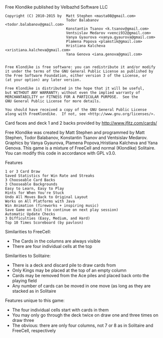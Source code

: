 Free Klondike published by Velbazhd Software LLC

    Copyright (C) 2010-2015 by	Matt Stephen <masta08@gmail.com>
								Todor Balabanov <todor.balabanov@gmail.com>
								Konstantin Tsanov <k.tsanov@gmail.com>
								Ventsislav Medarov <venci932@gmail.com>
								Vanya Gyaurova <vanya.gyaurova@gmail.com>
								Plamena Popova <plamstik@gmail.com>
								Hristiana Kalcheva <xristiana.kalcheva@gmail.com>
								Yana Genova <iana.genova@gmail.com>


    Free Klondike is free software: you can redistribute it and/or modify
    it under the terms of the GNU General Public License as published by
    the Free Software Foundation, either version 3 of the License, or
    (at your option) any later version.

    Free Klondike is distributed in the hope that it will be useful,
    but WITHOUT ANY WARRANTY; without even the implied warranty of
    MERCHANTABILITY or FITNESS FOR A PARTICULAR PURPOSE.  See the
    GNU General Public License for more details.

    You should have received a copy of the GNU General Public License
    along with FreeKlondike.  If not, see <http://www.gnu.org/licenses/>.

Card faces and deck 1 and 2 backs provided by 
http://www.jfitz.com/cards/

Free Klondike was created by Matt Stephen and programmed by 
Matt Stephen, Todor Balabanov, Konstantin Tsanov and Ventsislav Medarov. 
Graphics by Vanya Gyaurova, Plamena Popova,Hristiana Kalcheva and Yana Genova.
This game is a mixture of FreeCell and normal (Klondike) Solitaire.
You can modify this code in accordance with GPL v3.0.

Features

    1 or 3 Card Draw
    Saved Statistics for Win Rate and Streaks
    3 Chooseable Card Backs
    3 Chooseable Backgrounds
    Easy to Learn, Easy to Play
    Hints for When You're Stuck
    Undo All Moves Back to Original Layout
    Works on All Platforms with Java
    Win Animation (fireworks + inspiring music)
    Save Game on Exit (to continue on next play session)
    Automatic Update Checks
    3 Difficulties (Easy, Medium, and Hard)
    Top 10 Times Scoreboard (by pavlosn)

Similarities to FreeCell:

   - The Cards in the columns are always visible
   - There are four individual cells at the top

Similarities to Solitaire:

   - There is a deck and discard pile to draw cards from
   - Only Kings may be placed at the top of an empty column
   - Cards may be removed from the Ace piles and placed back onto the playing field
   - Any number of cards can be moved in one move (as long as they are stacked as in Solitaire

Features unique to this game:

   - The four individual cells start with cards in them
   - You may only go through the deck twice on draw one and three times on draw three
   - The obvious: there are only four columns, not 7 or 8 as in Solitaire and FreeCell, respectively
